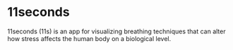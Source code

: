 # 11seconds

11seconds (11s) is an app for visualizing breathing techniques that can alter how stress affects the human body on a biological level.